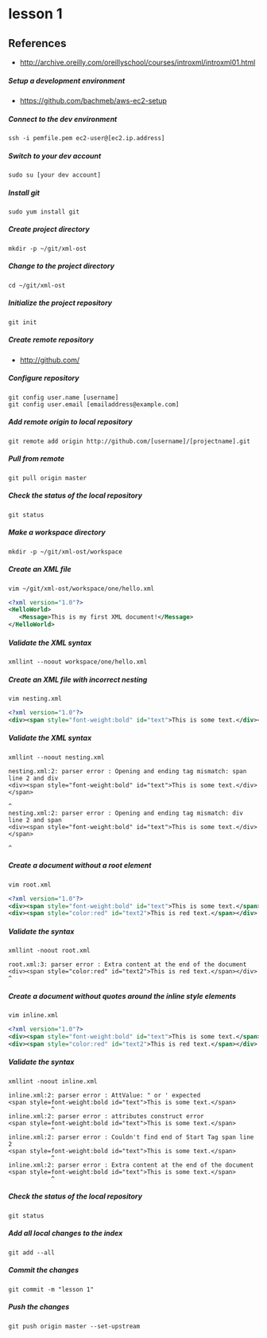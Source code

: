 # lesson 1

## References
* http://archive.oreilly.com/oreillyschool/courses/introxml/introxml01.html

##### Setup a development environment
* https://github.com/bachmeb/aws-ec2-setup

##### Connect to the dev environment
	ssh -i pemfile.pem ec2-user@[ec2.ip.address]

##### Switch to your dev account
	sudo su [your dev account]

##### Install git
	sudo yum install git
	
##### Create project directory
	mkdir -p ~/git/xml-ost

##### Change to the project directory
	cd ~/git/xml-ost

##### Initialize the project repository
	git init

##### Create remote repository
* http://github.com/

##### Configure repository
	git config user.name [username]
	git config user.email [emailaddress@example.com]

##### Add remote origin to local repository
	git remote add origin http://github.com/[username]/[projectname].git

##### Pull from remote
	git pull origin master

##### Check the status of the local repository 
	git status

##### Make a workspace directory
	mkdir -p ~/git/xml-ost/workspace
	
##### Create an XML file
```
vim ~/git/xml-ost/workspace/one/hello.xml
```

```xml
<?xml version="1.0"?>
<HelloWorld>
   <Message>This is my first XML document!</Message>
</HelloWorld>
```

##### Validate the XML syntax
    xmllint --noout workspace/one/hello.xml

##### Create an XML file with incorrect nesting
```
vim nesting.xml
```
```xml
<?xml version="1.0"?>
<div><span style="font-weight:bold" id="text">This is some text.</div></span>
```

##### Validate the XML syntax
```
xmllint --noout nesting.xml
```
```
nesting.xml:2: parser error : Opening and ending tag mismatch: span line 2 and div
<div><span style="font-weight:bold" id="text">This is some text.</div></span>
                                                                      ^
nesting.xml:2: parser error : Opening and ending tag mismatch: div line 2 and span
<div><span style="font-weight:bold" id="text">This is some text.</div></span>
                                                                             ^
```

##### Create a document without a root element
```
vim root.xml
```
```xml
<?xml version="1.0"?>
<div><span style="font-weight:bold" id="text">This is some text.</span></div>
<div><span style="color:red" id="text2">This is red text.</span></div>
```

##### Validate the syntax
```
xmllint -noout root.xml
```
```
root.xml:3: parser error : Extra content at the end of the document
<div><span style="color:red" id="text2">This is red text.</span></div>
^
```

##### Create a document without quotes around the inline style elements
```
vim inline.xml
```
```xml
<?xml version="1.0"?>
<div><span style="font-weight:bold" id="text">This is some text.</span></div>
<div><span style="color:red" id="text2">This is red text.</span></div>
```

##### Validate the syntax
```
xmllint -noout inline.xml
```
```
inline.xml:2: parser error : AttValue: " or ' expected
<span style=font-weight:bold id="text">This is some text.</span>
            ^
inline.xml:2: parser error : attributes construct error
<span style=font-weight:bold id="text">This is some text.</span>
            ^
inline.xml:2: parser error : Couldn't find end of Start Tag span line 2
<span style=font-weight:bold id="text">This is some text.</span>
            ^
inline.xml:2: parser error : Extra content at the end of the document
<span style=font-weight:bold id="text">This is some text.</span>
            ^
```


##### Check the status of the local repository 
    git status
    
##### Add all local changes to the index
    git add --all

##### Commit the changes
    git commit -m "lesson 1"

##### Push the changes
    git push origin master --set-upstream


